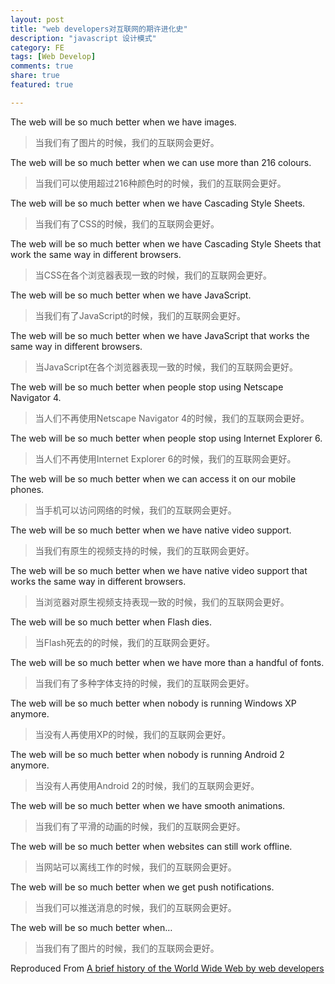```yaml
---
layout: post
title: "web developers对互联网的期许进化史"
description: "javascript 设计模式"
category: FE
tags: [Web Develop]
comments: true
share: true
featured: true

---
```

The web will be so much better when we have images.

>当我们有了图片的时候，我们的互联网会更好。

The web will be so much better when we can use more than 216 colours.

>当我们可以使用超过216种颜色时的时候，我们的互联网会更好。

The web will be so much better when we have Cascading Style Sheets.

>当我们有了CSS的时候，我们的互联网会更好。

The web will be so much better when we have Cascading Style Sheets that work the same way in different browsers.

>当CSS在各个浏览器表现一致的时候，我们的互联网会更好。

The web will be so much better when we have JavaScript.

>当我们有了JavaScript的时候，我们的互联网会更好。

The web will be so much better when we have JavaScript that works the same way in different browsers.

>当JavaScript在各个浏览器表现一致的时候，我们的互联网会更好。

The web will be so much better when people stop using Netscape Navigator 4.

>当人们不再使用Netscape Navigator 4的时候，我们的互联网会更好。

The web will be so much better when people stop using Internet Explorer 6.

>当人们不再使用Internet Explorer 6的时候，我们的互联网会更好。

The web will be so much better when we can access it on our mobile phones.

>当手机可以访问网络的时候，我们的互联网会更好。

The web will be so much better when we have native video support.

>当我们有原生的视频支持的时候，我们的互联网会更好。

The web will be so much better when we have native video support that works the same way in different browsers.

>当浏览器对原生视频支持表现一致的时候，我们的互联网会更好。

The web will be so much better when Flash dies.

>当Flash死去的的时候，我们的互联网会更好。

The web will be so much better when we have more than a handful of fonts.

>当我们有了多种字体支持的时候，我们的互联网会更好。

The web will be so much better when nobody is running Windows XP anymore.

>当没有人再使用XP的时候，我们的互联网会更好。

The web will be so much better when nobody is running Android 2 anymore.

>当没有人再使用Android 2的时候，我们的互联网会更好。

The web will be so much better when we have smooth animations.

>当我们有了平滑的动画的时候，我们的互联网会更好。

The web will be so much better when websites can still work offline.

>当网站可以离线工作的时候，我们的互联网会更好。

The web will be so much better when we get push notifications.

>当我们可以推送消息的时候，我们的互联网会更好。

The web will be so much better when…

>当我们有了图片的时候，我们的互联网会更好。

Reproduced From [A brief history of the World Wide Web by web developers](https://adactio.com/journal/10467)